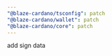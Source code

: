 ```yaml
---
"@blaze-cardano/tsconfig": patch
"@blaze-cardano/wallet": patch
"@blaze-cardano/core": patch
---
```


add sign data

